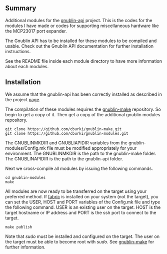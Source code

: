 Summary
-------

Additional modules for the [gnublin-api][1] project. This is the codes for the modules I have made or codes for supporting miscellaneous hardware like the MCP23017 port expander.

The Gnublin API has to be installed for these modules to be compiled and usable. Check out the Gnublin API documentation for further installation instructions.

See the README file inside each module directory to have more information about each modules.

Installation
------------

We assume that the gnublin-api has been correctly installed as described in the project [page][1].

The compilation of these modules requires the [gnublin-make][2] repository. So begin to get a copy of it. Then get a copy of the additional gnublin modules repository.

    git clone https://github.com/cburki/gnublin-make.git
    git clone https://github.com/cburki/gnublin-modules.git

The GNUBLINMKDIR and GNUBLIAPIDIR variables from the gnublin-modules/Config.mk file must be modified appropriately for your environment. The GNUBLINMKDIR is the path to the gnublin-make folder. The GNUBLINAPIDIR is the path to the gnublin-api folder.

Next we cross-compile all modules by issuing the following commands.

    cd gnublin-modules
    make

All modules are now ready to be transferred on the target using your preferred method. If [fabric][3] is installed on your system (not the target), you can set the USER, HOST and PORT variables of the Config.mk file and type the following command. USER is an existing user on the target. HOST is the target hostname or IP address and PORT is the ssh port to connect to the target.

    make publish

Note that *sudo* must be installed and configured on the target. The user on the target must be able to become root with *sudo*. See [gnublin-make][2] for further information.

  [1]: https://github.com/embeddedprojects/gnublin-api
  [2]: https://github.com/cburki/gnublin-make
  [3]: http://www.fabfile.org
